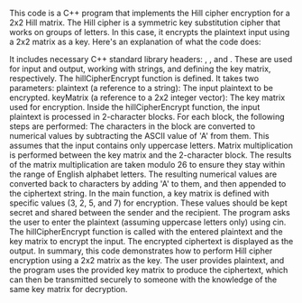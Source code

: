 This code is a C++ program that implements the Hill cipher encryption for a 2x2 Hill matrix. The Hill cipher is a symmetric key substitution cipher that works on groups of letters. In this case, it encrypts the plaintext input using a 2x2 matrix as a key. Here's an explanation of what the code does:

It includes necessary C++ standard library headers: <iostream>, <string>, and <vector>. These are used for input and output, working with strings, and defining the key matrix, respectively.
The hillCipherEncrypt function is defined. It takes two parameters:
plaintext (a reference to a string): The input plaintext to be encrypted.
keyMatrix (a reference to a 2x2 integer vector): The key matrix used for encryption.
Inside the hillCipherEncrypt function, the input plaintext is processed in 2-character blocks. For each block, the following steps are performed:
The characters in the block are converted to numerical values by subtracting the ASCII value of 'A' from them. This assumes that the input contains only uppercase letters.
Matrix multiplication is performed between the key matrix and the 2-character block.
The results of the matrix multiplication are taken modulo 26 to ensure they stay within the range of English alphabet letters.
The resulting numerical values are converted back to characters by adding 'A' to them, and then appended to the ciphertext string.
In the main function, a key matrix is defined with specific values (3, 2, 5, and 7) for encryption. These values should be kept secret and shared between the sender and the recipient.
The program asks the user to enter the plaintext (assuming uppercase letters only) using cin.
The hillCipherEncrypt function is called with the entered plaintext and the key matrix to encrypt the input.
The encrypted ciphertext is displayed as the output.
In summary, this code demonstrates how to perform Hill cipher encryption using a 2x2 matrix as the key. The user provides plaintext, and the program uses the provided key matrix to produce the ciphertext, which can then be transmitted securely to someone with the knowledge of the same key matrix for decryption.